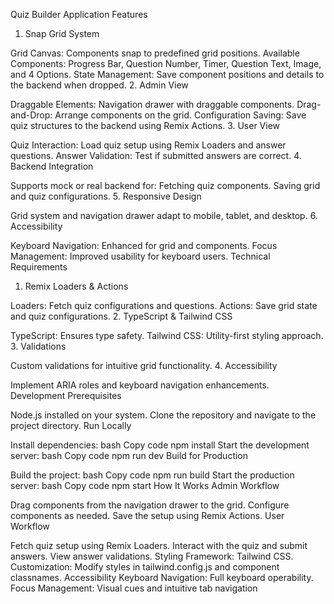 Quiz Builder Application
Features

1. Snap Grid System

Grid Canvas: Components snap to predefined grid positions.
Available Components: Progress Bar, Question Number, Timer, Question Text, Image, and 4 Options.
State Management: Save component positions and details to the backend when dropped. 2. Admin View

Draggable Elements: Navigation drawer with draggable components.
Drag-and-Drop: Arrange components on the grid.
Configuration Saving: Save quiz structures to the backend using Remix Actions. 3. User View

Quiz Interaction: Load quiz setup using Remix Loaders and answer questions.
Answer Validation: Test if submitted answers are correct. 4. Backend Integration

Supports mock or real backend for:
Fetching quiz components.
Saving grid and quiz configurations. 5. Responsive Design

Grid system and navigation drawer adapt to mobile, tablet, and desktop. 6. Accessibility

Keyboard Navigation: Enhanced for grid and components.
Focus Management: Improved usability for keyboard users.
Technical Requirements

1. Remix Loaders & Actions

Loaders: Fetch quiz configurations and questions.
Actions: Save grid state and quiz configurations. 2. TypeScript & Tailwind CSS

TypeScript: Ensures type safety.
Tailwind CSS: Utility-first styling approach. 3. Validations

Custom validations for intuitive grid functionality. 4. Accessibility

Implement ARIA roles and keyboard navigation enhancements.
Development
Prerequisites

Node.js installed on your system.
Clone the repository and navigate to the project directory.
Run Locally

Install dependencies:
bash
Copy code
npm install
Start the development server:
bash
Copy code
npm run dev
Build for Production

Build the project:
bash
Copy code
npm run build
Start the production server:
bash
Copy code
npm start
How It Works
Admin Workflow

Drag components from the navigation drawer to the grid.
Configure components as needed.
Save the setup using Remix Actions.
User Workflow

Fetch quiz setup using Remix Loaders.
Interact with the quiz and submit answers.
View answer validations.
Styling
Framework: Tailwind CSS.
Customization: Modify styles in tailwind.config.js and component classnames.
Accessibility
Keyboard Navigation: Full keyboard operability.
Focus Management: Visual cues and intuitive tab navigation
